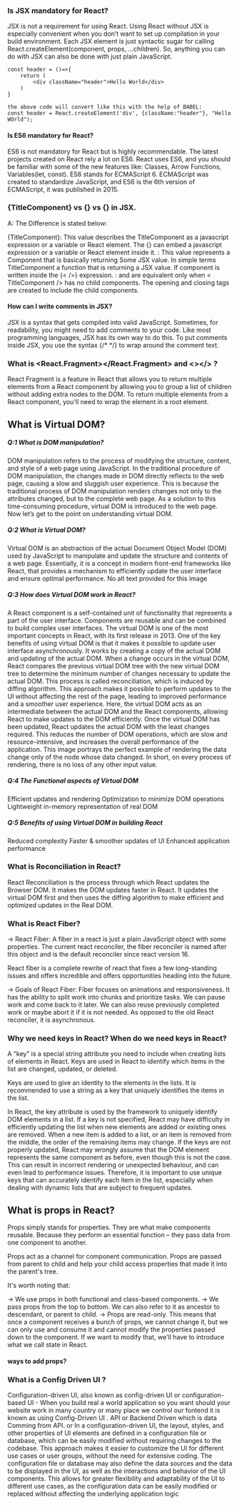 ### Is JSX mandatory for React?

JSX is not a requirement for using React. Using React without JSX is especially convenient when you don’t want to set up compilation in your build environment.
Each JSX element is just syntactic sugar for calling React.createElement(component, props, ...children). So, anything you can do with JSX can also be done with just plain JavaScript.

```
const header = ()=>{
    return (
        <div className="header">Hello World</div>
    )
}

the above code will convert like this with the help of BABEL:
const header = React.createElement('div', {className:"header"}, "Hello WOrld");
```

#### Is ES6 mandatory for React?

ES6 is not mandatory for React but is highly recommendable. The latest projects created on React rely a lot on ES6. React uses ES6, and you should be familiar with some of the new features like: Classes, Arrow Functions, Variables(let, const). ES6 stands for ECMAScript 6. ECMAScript was created to standardize JavaScript, and ES6 is the 6th version of ECMAScript, it was published in 2015.

### {TitleComponent} vs {<TitleComponent/>} vs {<TitleComponent></TitleComponent>} in JSX.

A: The Difference is stated below:

{TitleComponent}: This value describes the TitleComponent as a javascript expression or a variable or React element. The {} can embed a javascript expression or a variable or React element inside it.
<TitleComponent/> : This value represents a Component that is basically returning Some JSX value. In simple terms TitleComponent a function that is returning a JSX value. If component is written inside the {< />} expression.
<TitleComponent></TitleComponent> : <TitleComponent /> and <TitleComponent></TitleComponent> are equivalent only when < TitleComponent /> has no child components. The opening and closing tags are created to include the child components.

#### How can I write comments in JSX?

JSX is a syntax that gets compiled into valid JavaScript. Sometimes, for readability, you might need to add comments to your code. Like most programming languages, JSX has its own way to do this. To put comments inside JSX, you use the syntax {/\* \*/} to wrap around the comment text.

### What is <React.Fragment></React.Fragment> and <></> ?

React Fragment is a feature in React that allows you to return multiple elements from a React component by allowing you to group a list of children without adding extra nodes to the DOM. To return multiple elements from a React component, you'll need to wrap the element in a root element.

## What is Virtual DOM?

##### Q:1 What is DOM manipulation?

DOM manipulation refers to the process of modifying the structure, content, and style of a web page using JavaScript. In the traditional procedure of DOM manipulation, the changes made in DOM directly reflects to the web page, causing a slow and sluggish user experience. This is because the traditional process of DOM manipulation renders changes not only to the attributes changed, but to the complete web page.
As a solution to this time-consuming procedure, virtual DOM is introduced to the web page. Now let’s get to the point on understanding virtual DOM.

##### Q:2 What is Virtual DOM?

Virtual DOM is an abstraction of the actual Document Object Model (DOM) used by JavaScript to manipulate and update the structure and contents of a web page. Essentially, it is a concept in modern front-end frameworks like React, that provides a mechanism to efficiently update the user interface and ensure optimal performance.
No alt text provided for this image

##### Q:3 How does Virtual DOM work in React?

A React component is a self-contained unit of functionality that represents a part of the user interface. Components are reusable and can be combined to build complex user interfaces.
The virtual DOM is one of the most important concepts in React, with its first release in 2013. One of the key benefits of using virtual DOM is that it makes it possible to update user interface asynchronously.
It works by creating a copy of the actual DOM and updating of the actual DOM. When a change occurs in the virtual DOM, React compares the previous virtual DOM tree with the new virtual DOM tree to determine the minimum number of changes necessary to update the actual DOM. This process is called reconciliation, which is induced by diffing algorithm.
This approach makes it possible to perform updates to the UI without affecting the rest of the page, leading to improved performance and a smoother user experience.
Here, the virtual DOM acts as an intermediate between the actual DOM and the React components, allowing React to make updates to the DOM efficiently.
Once the virtual DOM has been updated, React updates the actual DOM with the least changes required. This reduces the number of DOM operations, which are slow and resource-intensive, and increases the overall performance of the application.
This image portrays the perfect example of rendering the data change only of the node whose data changed. In short, on every process of rendering, there is no loss of any other input value.

##### Q:4 The Functional aspects of Virtual DOM

Efficient updates and rendering
Optimization to minimize DOM operations
Lightweight in-memory representation of real DOM

##### Q:5 Benefits of using Virtual DOM in building React

Reduced complexity
Faster & smoother updates of UI
Enhanced application performance

### What is Reconciliation in React?

React Reconciliation is the process through which React updates the Browser DOM. It makes the DOM updates faster in React. It updates the virtual DOM first and then uses the diffing algorithm to make efficient and optimized updates in the Real DOM.

### What is React Fiber?

-> React Fiber: A fiber in a react is just a plain JavaScript object with some properties. The current react reconciler, the fiber reconciler is named after this object and is the default reconciler since react version 16.

React fiber is a complete rewrite of react that fixes a few long-standing issues and offers incredible and offers opportunities heading into the future.

-> Goals of React Fiber: Fiber focuses on animations and responsiveness. It has the ability to split work into chunks and prioritize tasks. We can pause work and come back to it later. We can also reuse previously completed work or maybe abort it if it is not needed. As opposed to the old React reconciler, it is asynchronous.

### Why we need keys in React? When do we need keys in React?

A “key” is a special string attribute you need to include when creating lists of elements in React. Keys are used in React to identify which items in the list are changed, updated, or deleted.

Keys are used to give an identity to the elements in the lists. It is recommended to use a string as a key that uniquely identifies the items in the list.

In React, the key attribute is used by the framework to uniquely identify DOM elements in a list. If a key is not specified, React may have difficulty in efficiently updating the list when new elements are added or existing ones are removed.
When a new item is added to a list, or an item is removed from the middle, the order of the remaining items may change. If the keys are not properly updated, React may wrongly assume that the DOM element represents the same component as before, even though this is not the case.
This can result in incorrect rendering or unexpected behaviour, and can even lead to performance issues. Therefore, it is important to use unique keys that can accurately identify each item in the list, especially when dealing with dynamic lists that are subject to frequent updates.

## What is props in React?

Props simply stands for properties. They are what make components reusable. Because they perform an essential function – they pass data from one component to another.

Props act as a channel for component communication. Props are passed from parent to child and help your child access properties that made it into the parent's tree.

It's worth noting that:

-> We use props in both functional and class-based components.
-> We pass props from the top to bottom. We can also refer to it as ancestor to descendant, or parent to child.
-> Props are read-only. This means that once a component receives a bunch of props, we cannot change it, but we can only use and consume it and cannot modify the properties passed down to the component. If we want to modify that, we'll have to introduce what we call state in React.

#### ways to add props?

### What is a Config Driven UI ?

Configuration-driven UI, also known as config-driven UI or configuration-based UI - When you build real a world application so you want should your website work in many country or many place we control our fontend it is known as using Config-Driven UI . API or Backend Driven which is data Comming from API.
or
In a configuration-driven UI, the layout, styles, and other properties of UI elements are defined in a configuration file or database, which can be easily modified without requiring changes to the codebase. This approach makes it easier to customize the UI for different use cases or user groups, without the need for extensive coding.
The configuration file or database may also define the data sources and the data to be displayed in the UI, as well as the interactions and behavior of the UI components. This allows for greater flexibility and adaptability of the UI to different use cases, as the configuration data can be easily modified or replaced without affecting the underlying application logic
